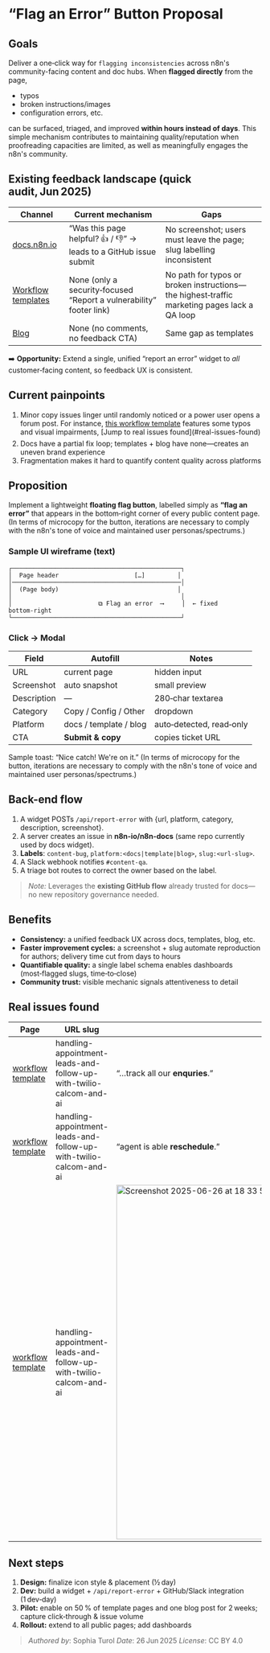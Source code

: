 # “Flag an Error” Button Proposal


## Goals

Deliver a one‑click way for <code>flagging inconsistencies</code> across n8n's community-facing content and doc hubs. When <b>flagged directly</b> from the page,

- typos
- broken instructions/images
- configuration errors, etc.

can be surfaced, triaged, and improved <b>within hours instead of days</b>. This simple mechanism contributes to maintaining quality/reputation when proofreading capacities are limited, as well as meaningfully engages the n8n's community.


## Existing feedback landscape (quick audit, Jun 2025)

| Channel                                   | Current mechanism                                                    | Gaps                                                                                       |
| ----------------------------------------- | -------------------------------------------------------------------- | ------------------------------------------------------------------------------------------ |
| <a href="https://docs.n8n.io/" target="_blank">docs.n8n.io</a>                           | “Was this page helpful? 👍 / 👎” → leads to a GitHub issue submit     | No screenshot; users must leave the page; slug labelling inconsistent                      |
|  <a href="https://n8n.io/" target="_blank">Workflow templates</a>  | None (only a security‑focused “Report a vulnerability” footer link) | No path for typos or broken instructions—the highest‑traffic marketing pages lack a QA loop |
| <a href="https://n8n.io/" target="_blank">Blog</a>                    | None (no comments, no feedback CTA)                                | Same gap as templates                                                                     |

➡️ **Opportunity:** Extend a single, unified “report an error” widget to *all* customer‑facing content, so feedback UX is consistent.


## Current painpoints

<ol>
<li style="padding-bottom: 6px;">Minor copy issues linger until randomly noticed or a power user opens a forum post. For instance, <a href="https://n8n.io/workflows/2342-handling-appointment-leads-and-follow-up-with-twilio-calcom-and-ai/" target="_blank">this workflow template</a> features some typos and visual impairments, [Jump to real issues found](#real-issues-found)</li>
<li>Docs have a partial fix loop; templates + blog have none—creates an uneven brand experience</li>
<li>Fragmentation makes it hard to quantify content quality across platforms</li>
</ol>


## Proposition

Implement a lightweight **floating flag button**, labelled simply as **“flag an error”** that appears in the bottom‑right corner of every public content page. (In terms of microcopy for the button, iterations are necessary to comply with the n8n's tone of voice and maintained user personas/spectrums.) 


### Sample UI wireframe (text)

```
┌───────────────────────────────────────────────┐
│  Page header                     […]         │
│───────────────────────────────────────────────│
│  (Page body)                                 │
│                                               │
│                        ⧉ Flag an error  ⟶     │  ← fixed bottom‑right
└───────────────────────────────────────────────┘
```


### Click → Modal

| Field           | Autofill               | Notes                    |
| --------------- | ---------------------- | ------------------------ |
| URL         | current page           | hidden input             |
| Screenshot  | auto snapshot          | small preview            |
| Description | —                      | 280‑char textarea        |
| Category    | Copy / Config / Other  | dropdown                 |
| Platform    | docs / template / blog | auto‑detected, read‑only |
| CTA         | **Submit & copy**      | copies ticket URL        |

Sample toast: “Nice catch! We're on it.” (In terms of microcopy for the button, iterations are necessary to comply with the n8n's tone of voice and maintained user personas/spectrums.)


## Back-end flow

1. A widget POSTs `/api/report-error` with {url, platform, category, description, screenshot}.
2. A server creates an issue in **n8n-io/n8n-docs** (same repo currently used by docs widget).
3. **Labels**: `content-bug`, `platform:<docs|template|blog>`, `slug:<url‑slug>`.
4. A Slack webhook notifies `#content‑qa`.
5. A triage bot routes to correct the owner based on the label.

> *Note:* Leverages the **existing GitHub flow** already trusted for docs—no new repository governance needed.


## Benefits

* **Consistency:** a unified feedback UX across docs, templates, blog, etc.
* **Faster improvement cycles:** a screenshot + slug automate reproduction for authors; delivery time cut from days to hours
* **Quantifiable quality:** a single label schema enables dashboards (most‑flagged slugs, time‑to‑close)
* **Community trust:** visible mechanic signals attentiveness to detail


## Real issues found

| Page | URL slug                                                           | Error                           | Fix        |
| -------- | ------------------------------------------------------------------ | ------------------------------- | -------------------- |
| <a href="https://n8n.io/workflows/2342-handling-appointment-leads-and-follow-up-with-twilio-calcom-and-ai/" target="_blank">workflow template</a> | handling-appointment-leads-and-follow-up-with-twilio-calcom-and-ai | “…track all our **enquries**.”  | “enquiries”          |
| <a href="https://n8n.io/workflows/2342-handling-appointment-leads-and-follow-up-with-twilio-calcom-and-ai/" target="_blank">workflow template</a> | handling-appointment-leads-and-follow-up-with-twilio-calcom-and-ai | “agent is able **reschedule**.” | “able to reschedule” |
| <a href="https://n8n.io/workflows/2342-handling-appointment-leads-and-follow-up-with-twilio-calcom-and-ai/" target="_blank">workflow template</a> | handling-appointment-leads-and-follow-up-with-twilio-calcom-and-ai | <img width="705" alt="Screenshot 2025-06-26 at 18 33 54" src="https://github.com/user-attachments/assets/6a87313e-f7e5-422e-9173-56847e18fff3" /></img>  | fix the wireframe elements          |


## Next steps

1. **Design:** finalize icon style & placement (½ day)
2. **Dev:** build a widget + `/api/report-error` + GitHub/Slack integration (1 dev‑day)
3. **Pilot:** enable on 50 % of template pages and one blog post for 2 weeks; capture click‑through & issue volume
4. **Rollout:** extend to all public pages; add dashboards



> *Authored by*: Sophia Turol
> *Date*: 26 Jun 2025
> *License*: CC BY 4.0
